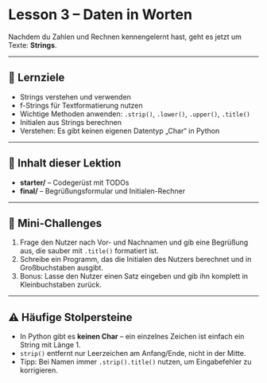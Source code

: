 # Lesson 3 – Daten in Worten

Nachdem du Zahlen und Rechnen kennengelernt hast, geht es jetzt um Texte: **Strings**.

---

## 🎯 Lernziele
- Strings verstehen und verwenden
- f-Strings für Textformatierung nutzen
- Wichtige Methoden anwenden: `.strip()`, `.lower()`, `.upper()`, `.title()`
- Initialen aus Strings berechnen
- Verstehen: Es gibt keinen eigenen Datentyp „Char“ in Python

---

## 📂 Inhalt dieser Lektion
- **starter/** – Codegerüst mit TODOs
- **final/** – Begrüßungsformular und Initialen-Rechner

---

## 📝 Mini-Challenges
1. Frage den Nutzer nach Vor- und Nachnamen und gib eine Begrüßung aus, die sauber mit `.title()` formatiert ist.  
2. Schreibe ein Programm, das die Initialen des Nutzers berechnet und in Großbuchstaben ausgibt.  
3. Bonus: Lasse den Nutzer einen Satz eingeben und gib ihn komplett in Kleinbuchstaben zurück.

---

## ⚠️ Häufige Stolpersteine
- In Python gibt es **keinen Char** – ein einzelnes Zeichen ist einfach ein String mit Länge 1.  
- `strip()` entfernt nur Leerzeichen am Anfang/Ende, nicht in der Mitte.  
- Tipp: Bei Namen immer `.strip().title()` nutzen, um Eingabefehler zu korrigieren.
